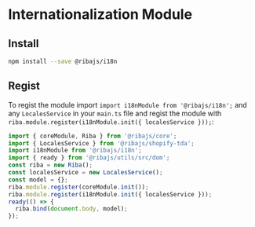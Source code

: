 # Internationalization Module

## Install

```bash
npm install --save @ribajs/i18n
```

## Regist

To regist the module import `import i18nModule from '@ribajs/i18n';` and any `LocalesService` in your `main.ts` file and regist the module with `riba.module.register(i18nModule.init({ localesService }));`:

```ts
import { coreModule, Riba } from '@ribajs/core';
import { LocalesService } from '@ribajs/shopify-tda';
import i18nModule from '@ribajs/i18n';
import { ready } from '@ribajs/utils/src/dom';
const riba = new Riba();
const localesService = new LocalesService();
const model = {};
riba.module.register(coreModule.init());
riba.module.register(i18nModule.init({ localesService }));
ready(() => {
  riba.bind(document.body, model);
});
```
